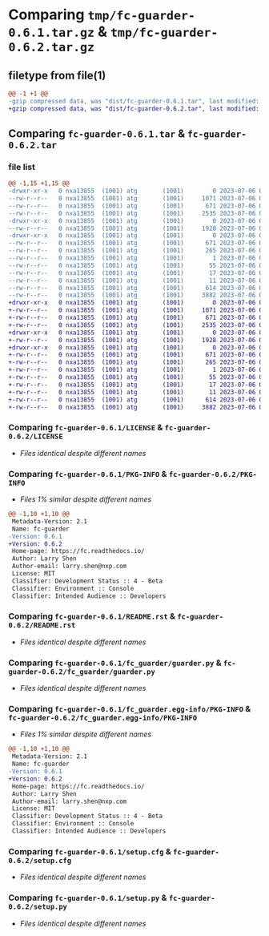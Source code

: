 # Comparing `tmp/fc-guarder-0.6.1.tar.gz` & `tmp/fc-guarder-0.6.2.tar.gz`

## filetype from file(1)

```diff
@@ -1 +1 @@
-gzip compressed data, was "dist/fc-guarder-0.6.1.tar", last modified: Thu Jul  6 05:55:13 2023, max compression
+gzip compressed data, was "dist/fc-guarder-0.6.2.tar", last modified: Thu Jul  6 08:49:04 2023, max compression
```

## Comparing `fc-guarder-0.6.1.tar` & `fc-guarder-0.6.2.tar`

### file list

```diff
@@ -1,15 +1,15 @@
-drwxr-xr-x   0 nxa13855  (1001) atg       (1001)        0 2023-07-06 05:55:13.000000 fc-guarder-0.6.1/
--rw-r--r--   0 nxa13855  (1001) atg       (1001)     1071 2023-07-06 05:53:39.000000 fc-guarder-0.6.1/LICENSE
--rw-r--r--   0 nxa13855  (1001) atg       (1001)      671 2023-07-06 05:55:13.000000 fc-guarder-0.6.1/PKG-INFO
--rw-r--r--   0 nxa13855  (1001) atg       (1001)     2535 2023-07-06 05:53:39.000000 fc-guarder-0.6.1/README.rst
-drwxr-xr-x   0 nxa13855  (1001) atg       (1001)        0 2023-07-06 05:55:13.000000 fc-guarder-0.6.1/fc_guarder/
--rw-r--r--   0 nxa13855  (1001) atg       (1001)     1928 2023-07-06 05:53:39.000000 fc-guarder-0.6.1/fc_guarder/guarder.py
-drwxr-xr-x   0 nxa13855  (1001) atg       (1001)        0 2023-07-06 05:55:13.000000 fc-guarder-0.6.1/fc_guarder.egg-info/
--rw-r--r--   0 nxa13855  (1001) atg       (1001)      671 2023-07-06 05:55:13.000000 fc-guarder-0.6.1/fc_guarder.egg-info/PKG-INFO
--rw-r--r--   0 nxa13855  (1001) atg       (1001)      265 2023-07-06 05:55:13.000000 fc-guarder-0.6.1/fc_guarder.egg-info/SOURCES.txt
--rw-r--r--   0 nxa13855  (1001) atg       (1001)        1 2023-07-06 05:55:13.000000 fc-guarder-0.6.1/fc_guarder.egg-info/dependency_links.txt
--rw-r--r--   0 nxa13855  (1001) atg       (1001)       55 2023-07-06 05:55:13.000000 fc-guarder-0.6.1/fc_guarder.egg-info/entry_points.txt
--rw-r--r--   0 nxa13855  (1001) atg       (1001)       17 2023-07-06 05:55:13.000000 fc-guarder-0.6.1/fc_guarder.egg-info/requires.txt
--rw-r--r--   0 nxa13855  (1001) atg       (1001)       11 2023-07-06 05:55:13.000000 fc-guarder-0.6.1/fc_guarder.egg-info/top_level.txt
--rw-r--r--   0 nxa13855  (1001) atg       (1001)      614 2023-07-06 05:55:13.000000 fc-guarder-0.6.1/setup.cfg
--rw-r--r--   0 nxa13855  (1001) atg       (1001)     3882 2023-07-06 05:53:39.000000 fc-guarder-0.6.1/setup.py
+drwxr-xr-x   0 nxa13855  (1001) atg       (1001)        0 2023-07-06 08:49:04.000000 fc-guarder-0.6.2/
+-rw-r--r--   0 nxa13855  (1001) atg       (1001)     1071 2023-07-06 08:48:52.000000 fc-guarder-0.6.2/LICENSE
+-rw-r--r--   0 nxa13855  (1001) atg       (1001)      671 2023-07-06 08:49:04.000000 fc-guarder-0.6.2/PKG-INFO
+-rw-r--r--   0 nxa13855  (1001) atg       (1001)     2535 2023-07-06 08:48:52.000000 fc-guarder-0.6.2/README.rst
+drwxr-xr-x   0 nxa13855  (1001) atg       (1001)        0 2023-07-06 08:49:04.000000 fc-guarder-0.6.2/fc_guarder/
+-rw-r--r--   0 nxa13855  (1001) atg       (1001)     1928 2023-07-06 08:48:52.000000 fc-guarder-0.6.2/fc_guarder/guarder.py
+drwxr-xr-x   0 nxa13855  (1001) atg       (1001)        0 2023-07-06 08:49:04.000000 fc-guarder-0.6.2/fc_guarder.egg-info/
+-rw-r--r--   0 nxa13855  (1001) atg       (1001)      671 2023-07-06 08:49:04.000000 fc-guarder-0.6.2/fc_guarder.egg-info/PKG-INFO
+-rw-r--r--   0 nxa13855  (1001) atg       (1001)      265 2023-07-06 08:49:04.000000 fc-guarder-0.6.2/fc_guarder.egg-info/SOURCES.txt
+-rw-r--r--   0 nxa13855  (1001) atg       (1001)        1 2023-07-06 08:49:04.000000 fc-guarder-0.6.2/fc_guarder.egg-info/dependency_links.txt
+-rw-r--r--   0 nxa13855  (1001) atg       (1001)       55 2023-07-06 08:49:04.000000 fc-guarder-0.6.2/fc_guarder.egg-info/entry_points.txt
+-rw-r--r--   0 nxa13855  (1001) atg       (1001)       17 2023-07-06 08:49:04.000000 fc-guarder-0.6.2/fc_guarder.egg-info/requires.txt
+-rw-r--r--   0 nxa13855  (1001) atg       (1001)       11 2023-07-06 08:49:04.000000 fc-guarder-0.6.2/fc_guarder.egg-info/top_level.txt
+-rw-r--r--   0 nxa13855  (1001) atg       (1001)      614 2023-07-06 08:49:04.000000 fc-guarder-0.6.2/setup.cfg
+-rw-r--r--   0 nxa13855  (1001) atg       (1001)     3882 2023-07-06 08:48:52.000000 fc-guarder-0.6.2/setup.py
```

### Comparing `fc-guarder-0.6.1/LICENSE` & `fc-guarder-0.6.2/LICENSE`

 * *Files identical despite different names*

### Comparing `fc-guarder-0.6.1/PKG-INFO` & `fc-guarder-0.6.2/PKG-INFO`

 * *Files 1% similar despite different names*

```diff
@@ -1,10 +1,10 @@
 Metadata-Version: 2.1
 Name: fc-guarder
-Version: 0.6.1
+Version: 0.6.2
 Home-page: https://fc.readthedocs.io/
 Author: Larry Shen
 Author-email: larry.shen@nxp.com
 License: MIT
 Classifier: Development Status :: 4 - Beta
 Classifier: Environment :: Console
 Classifier: Intended Audience :: Developers
```

### Comparing `fc-guarder-0.6.1/README.rst` & `fc-guarder-0.6.2/README.rst`

 * *Files identical despite different names*

### Comparing `fc-guarder-0.6.1/fc_guarder/guarder.py` & `fc-guarder-0.6.2/fc_guarder/guarder.py`

 * *Files identical despite different names*

### Comparing `fc-guarder-0.6.1/fc_guarder.egg-info/PKG-INFO` & `fc-guarder-0.6.2/fc_guarder.egg-info/PKG-INFO`

 * *Files 1% similar despite different names*

```diff
@@ -1,10 +1,10 @@
 Metadata-Version: 2.1
 Name: fc-guarder
-Version: 0.6.1
+Version: 0.6.2
 Home-page: https://fc.readthedocs.io/
 Author: Larry Shen
 Author-email: larry.shen@nxp.com
 License: MIT
 Classifier: Development Status :: 4 - Beta
 Classifier: Environment :: Console
 Classifier: Intended Audience :: Developers
```

### Comparing `fc-guarder-0.6.1/setup.cfg` & `fc-guarder-0.6.2/setup.cfg`

 * *Files identical despite different names*

### Comparing `fc-guarder-0.6.1/setup.py` & `fc-guarder-0.6.2/setup.py`

 * *Files identical despite different names*

